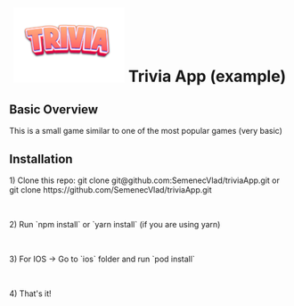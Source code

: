<h1 align="center">
  <img src="https://github.com/SemenecVlad/triviaApp/blob/master/assets/Images/trivia_logo.svg" alt="Bear Stone Smart Home" width="200">
  Trivia App (example)
</h1>

## Basic Overview
<p>This is a small game similar to one of the most popular games (very basic)</p>

## Installation
<p>1) Clone this repo: git clone git@github.com:SemenecVlad/triviaApp.git or git clone https://github.com/SemenecVlad/triviaApp.git</p>
<br />
<p>2) Run `npm install` or `yarn install` (if you are using yarn)</p>
<br />
<p>3) For IOS -> Go to `ios` folder and run `pod install`</p>
<br />
<p>4) That's it!</p>
